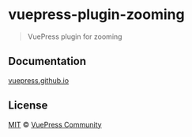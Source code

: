 # vuepress-plugin-zooming

> VuePress plugin for zooming

## Documentation

[vuepress.github.io](https://vuepress.github.io)

## License

[MIT](https://github.com/vuepress/vuepress-community/blob/master/LICENSE) &copy; [VuePress Community](https://github.com/vuepress)
